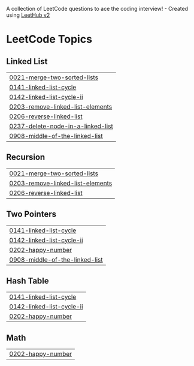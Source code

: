 A collection of LeetCode questions to ace the coding interview! - Created using [LeetHub v2](https://github.com/arunbhardwaj/LeetHub-2.0)
<!---LeetCode Topics Start-->
# LeetCode Topics
## Linked List
|  |
| ------- |
| [0021-merge-two-sorted-lists](https://github.com/Palakmeena/Leetcode/tree/master/0021-merge-two-sorted-lists) |
| [0141-linked-list-cycle](https://github.com/Palakmeena/Leetcode/tree/master/0141-linked-list-cycle) |
| [0142-linked-list-cycle-ii](https://github.com/Palakmeena/Leetcode/tree/master/0142-linked-list-cycle-ii) |
| [0203-remove-linked-list-elements](https://github.com/Palakmeena/Leetcode/tree/master/0203-remove-linked-list-elements) |
| [0206-reverse-linked-list](https://github.com/Palakmeena/Leetcode/tree/master/0206-reverse-linked-list) |
| [0237-delete-node-in-a-linked-list](https://github.com/Palakmeena/Leetcode/tree/master/0237-delete-node-in-a-linked-list) |
| [0908-middle-of-the-linked-list](https://github.com/Palakmeena/Leetcode/tree/master/0908-middle-of-the-linked-list) |
## Recursion
|  |
| ------- |
| [0021-merge-two-sorted-lists](https://github.com/Palakmeena/Leetcode/tree/master/0021-merge-two-sorted-lists) |
| [0203-remove-linked-list-elements](https://github.com/Palakmeena/Leetcode/tree/master/0203-remove-linked-list-elements) |
| [0206-reverse-linked-list](https://github.com/Palakmeena/Leetcode/tree/master/0206-reverse-linked-list) |
## Two Pointers
|  |
| ------- |
| [0141-linked-list-cycle](https://github.com/Palakmeena/Leetcode/tree/master/0141-linked-list-cycle) |
| [0142-linked-list-cycle-ii](https://github.com/Palakmeena/Leetcode/tree/master/0142-linked-list-cycle-ii) |
| [0202-happy-number](https://github.com/Palakmeena/Leetcode/tree/master/0202-happy-number) |
| [0908-middle-of-the-linked-list](https://github.com/Palakmeena/Leetcode/tree/master/0908-middle-of-the-linked-list) |
## Hash Table
|  |
| ------- |
| [0141-linked-list-cycle](https://github.com/Palakmeena/Leetcode/tree/master/0141-linked-list-cycle) |
| [0142-linked-list-cycle-ii](https://github.com/Palakmeena/Leetcode/tree/master/0142-linked-list-cycle-ii) |
| [0202-happy-number](https://github.com/Palakmeena/Leetcode/tree/master/0202-happy-number) |
## Math
|  |
| ------- |
| [0202-happy-number](https://github.com/Palakmeena/Leetcode/tree/master/0202-happy-number) |
<!---LeetCode Topics End-->